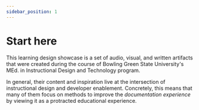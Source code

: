 ```yaml
---
sidebar_position: 1
---
```


# Start here

This learning design showcase is a set of audio, visual, and written artifacts that were created during the course of Bowling Green State University's MEd. in Instructional Design and Technology program.

In general, their content and inspiration live at the intersection of instructional design and developer enablement. Concretely, this means that many of them focus on methods to improve the _documentation experience_ by viewing it as a protracted educational experience.


